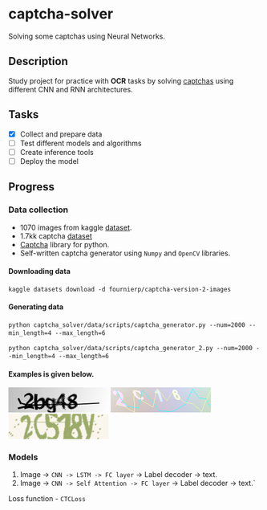 # captcha-solver
Solving some captchas using Neural Networks.

## Description
Study project for practice with **OCR** tasks by solving 
[captchas](https://en.wikipedia.org/wiki/CAPTCHA) using different CNN and RNN architectures.

## Tasks
- [x] Collect and prepare data
- [ ] Test different models and algorithms
- [ ] Create inference tools
- [ ] Deploy the model

## Progress
### Data collection
- 1070 images from kaggle [dataset](https://www.kaggle.com/datasets/fournierp/captcha-version-2-images).
- 1.7kk captcha [dataset](https://huggingface.co/datasets/hammer888/captcha-data)
- [Captcha](https://github.com/lepture/captcha) library for python.
- Self-written captcha generator using `Numpy` and `OpenCV` libraries.
#### Downloading data
```commandline
kaggle datasets download -d fournierp/captcha-version-2-images
```
#### Generating data
```commandline
python captcha_solver/data/scripts/captcha_generator.py --num=2000 --min_length=4 --max_length=6
```
```commandline
python captcha_solver/data/scripts/captcha_generator_2.py --num=2000 --min_length=4 --max_length=6
```

#### Examples is given below.
![1](https://github.com/shchukinvov/captcha_solver/blob/main/figure/2bg48.png)
![2](https://github.com/shchukinvov/captcha_solver/blob/main/figure/2C16.png)
![3](https://github.com/shchukinvov/captcha_solver/blob/main/figure/2C518y.png)


### Models
1. Image -> `CNN -> LSTM -> FC layer` -> Label decoder -> text.
2. Image -> `CNN -> Self Attention -> FC layer` -> Label decoder -> text.`

Loss function - `CTCLoss`
